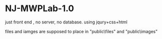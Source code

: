 # NJ-MWPLab-1.0
just front end , no server, no database. using jqury+css+html

files and iamges are supposed to place in "public\files" and  "public\images"
